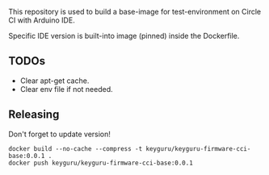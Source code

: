 This repository is used to build a base-image for test-environment on Circle CI with Arduino IDE. 

Specific IDE version is built-into image (pinned) inside the Dockerfile.

## TODOs

* Clear apt-get cache.
* Clear env file if not needed.

## Releasing

Don't forget to update version!

    docker build --no-cache --compress -t keyguru/keyguru-firmware-cci-base:0.0.1 .
    docker push keyguru/keyguru-firmware-cci-base:0.0.1
